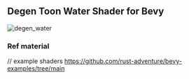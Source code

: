 ## Degen Toon Water Shader for Bevy 

![degen_water](https://github.com/ethereumdegen/degen_toon_water/assets/6249263/f10f7ff1-c964-4ff2-a8d8-45beef9124f1)




### Ref material 

// example shaders https://github.com/rust-adventure/bevy-examples/tree/main
 